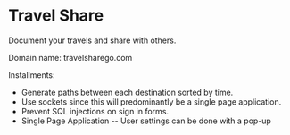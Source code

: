 # Travel Share

Document your travels and share with others.

Domain name: travelsharego.com

Installments:
* Generate paths between each destination sorted by time.
* Use sockets since this will predominantly be a single page application.
* Prevent SQL injections on sign in forms.
* Single Page Application -- User settings can be done with a pop-up